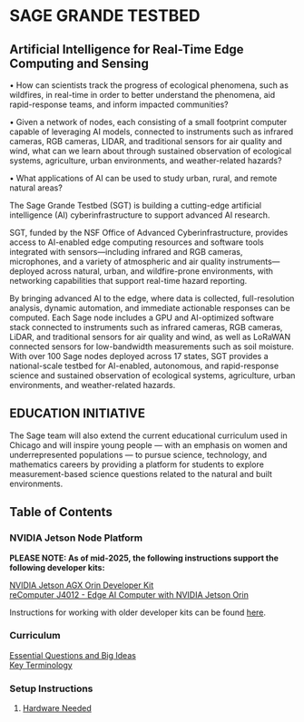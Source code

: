 # SAGE GRANDE TESTBED

## Artificial Intelligence for Real-Time Edge Computing and Sensing

• How can scientists track the progress of ecological phenomena, such as wildfires, in real-time in order to better understand the phenomena, aid rapid-response teams, and inform impacted communities?

• Given a network of nodes, each consisting of a small footprint computer capable of leveraging AI models, connected to instruments such as infrared cameras, RGB cameras, LIDAR, and traditional sensors for air quality and wind, what can we learn about through sustained observation of ecological systems, agriculture, urban environments, and weather-related hazards?

• What applications of AI can be used to study urban, rural, and remote natural areas?

The Sage Grande Testbed (SGT) is building a cutting-edge artificial intelligence (AI) cyberinfrastructure to support advanced AI research.

SGT, funded by the NSF Office of Advanced Cyberinfrastructure, provides access to AI-enabled edge computing resources and software tools integrated with sensors—including infrared and RGB cameras, microphones, and a variety of atmospheric and air quality instruments—deployed across natural, urban, and wildfire-prone environments, with networking capabilities that support real-time hazard reporting.

By bringing advanced AI to the edge, where data is collected, full-resolution analysis, dynamic automation, and immediate actionable responses can be computed. Each Sage node includes a GPU and AI-optimized software stack connected to instruments such as infrared cameras, RGB cameras, LiDAR, and traditional sensors for air quality and wind, as well as LoRaWAN connected sensors for low-bandwidth measurements such as soil moisture. With over 100 Sage nodes deployed across 17 states, SGT provides a national-scale testbed for AI-enabled, autonomous, and rapid-response science and sustained observation of ecological systems, agriculture, urban environments, and weather-related hazards.

## EDUCATION INITIATIVE
The Sage team will also extend the current educational curriculum used in Chicago and will inspire young people — with an emphasis on women and underrepresented populations — to pursue science, technology, and mathematics careers by providing a platform for students to explore measurement-based science questions related to the natural and built environments.

## Table of Contents   

### NVIDIA Jetson Node Platform     
**PLEASE NOTE: As of mid-2025, the following instructions support the following developer kits:**

[NVIDIA Jetson AGX Orin Developer Kit](https://www.seeedstudio.com/NVIDIA-Jetson-AGX-Orin-Developer-Kit-p-5314.html)   
[reComputer J4012 - Edge AI Computer with NVIDIA Jetson Orin](https://www.seeedstudio.com/reComputer-J4012-p-5586.html)

Instructions for working with older developer kits can be found [here](https://github.com/waggle-sensor/node-platforms/tree/main/nvidia_jetson).

### Curriculum
[Essential Questions and Big Ideas](./questions_and_ideas.md)   
[Key Terminology](./key_terminology.md)   

### Setup Instructions
1. [Hardware Needed](./hardware_needed.md)


